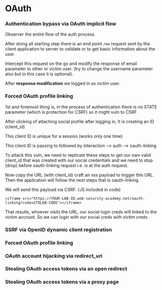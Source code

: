 # OAuth


### Authentication bypass via OAuth implicit flow

Observer the entire flow of the auth process. 

After doing all starting step there is an end point `/me` request sent by the client application to server to validate or to get basic information about the user. 

Intercept this request on the go and modify the response of email parameter to other or victim user. (try to change the username parameter also but in this case it is optional).

After **response modification** we logged in as victim user.

### Forced OAuth profile linking

1st and foremost thing is, in the process of authentication there is no STATE parameter (which is protection for CSRF) so it might vuln to CSRF

After clicking of attaching social profile after logging in, It is creating an ID (client_id) 

This client ID is unique for a session (works only one time)

This client ID is passing to followed by interaction --> auth --> oauth-linking

To attack this vuln, we need to replicate these steps to get our own valid client_id that was created with our social credentials and we need to stop (drop) before oauth-linking request i.e. is at the auth request.

Now copy the URL (with client_id) craft an xss payload to trigger this URL. Then the application will follow the next steps that is oauth-linking.

We will send this payload via CSRF. (JS included in code)

`<iframe src="https://YOUR-LAB-ID.web-security-academy.net/oauth-linking?code=STOLEN-CODE"></iframe>`

That results, whoever visits the URL, our social login creds will linked to the victim account. So we can login with our social creds with victim creds.

### SSRF via OpenID dynamic client registration

### Forced OAuth profile linking

### OAuth account hijacking via redirect_uri

### Stealing OAuth access tokens via an open redirect

### Stealing OAuth access tokens via a proxy page
